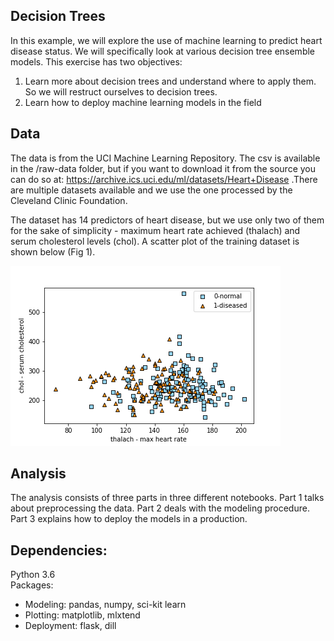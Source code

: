 ## Decision Trees

In this example, we will explore the use of machine learning to predict heart disease status. We will specifically look at various decision tree ensemble models. This exercise has two objectives:

1. Learn more about decision trees and understand where to apply them. So we will restruct ourselves to decision trees.
2. Learn how to deploy machine learning models in the field


## Data
The data is from the UCI Machine Learning Repository. The csv is available in the /raw-data folder, but if you want to download it from the source you can do so at: https://archive.ics.uci.edu/ml/datasets/Heart+Disease .There are multiple datasets available and we use the one processed by the Cleveland Clinic Foundation.

The dataset has 14 predictors of heart disease, but we use only two of them for the sake of simplicity - maximum heart rate achieved (thalach) and serum cholesterol levels (chol). A scatter plot of the training dataset is shown below (Fig 1).

![scatter](images/eda.png)

## Analysis
The analysis consists of three parts in three different notebooks. Part 1 talks about preprocessing the data. Part 2 deals with the modeling procedure. Part 3 explains how to  deploy the models in a production.

## Dependencies:
Python 3.6 <br />
Packages:
- Modeling: pandas, numpy, sci-kit learn
- Plotting: matplotlib, mlxtend
- Deployment: flask, dill
